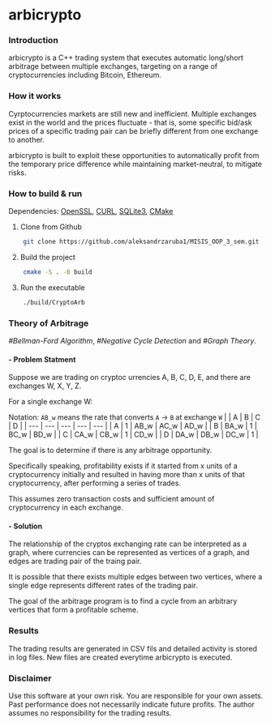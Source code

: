 # arbicrypto

### Introduction
arbicrypto is a C++ trading system that executes automatic long/short arbitrage
between multiple exchanges, targeting on a range of cryptocurrencies including
Bitcoin, Ethereum.

### How it works

Cyrptocurrencies markets are still new and inefficient. Multiple exchanges exist
in the world and the prices fluctuate - that is, some specific bid/ask prices of
a specific trading pair can be briefly different from one exchange to another.

arbicrypto is built to exploit these opportunities to automatically profit from
the temporary price difference while maintaining market-neutral, to mitigate
risks.


### How to build & run

Dependencies: <a href="https://www.openssl.org/source" target="_blank">OpenSSL</a>, <a href="http://curl.haxx.se" target="_blank">CURL</a>, <a href="http://www.sqlite.org" target="_blank">SQLite3</a>, <a href="https://cmake.org" target="_blank">CMake</a>

1. Clone from Github

```bash
    git clone https://github.com/aleksandrzaruba1/MISIS_OOP_3_sem.git
```

2. Build the project
```bash
    cmake -S . -B build
```

3. Run the executable
```bash
    ./build/CryptoArb
```

### Theory of Arbitrage

*#Bellman-Ford Algorithm*, *#Negative Cycle Detection* and *#Graph Theory*.

#### - Problem Statment

Suppose we are trading on cryptoc urrencies A, B, C, D, E, and there are exchanges W, X, Y, Z.

For a single exchange W: 

Notation: `AB_w` means the rate that converts `A` -> `B` at exchange `W`
|     | A   | B   | C   | D |
| --- | --- | --- | --- | --- |
| A | 1 | AB_w | AC_w | AD_w |
| B | BA_w | 1 | BC_w | BD_w |
| C | CA_w | CB_w | 1 | CD_w |
| D | DA_w | DB_w | DC_w | 1 |

The goal is to determine if there is any arbitrage opportunity.

Specifically speaking, profitability exists if it started from x units of a cryptocurrency initially and resulted in having more than x units of that cryptocurrency, after performing a series of trades.

This assumes zero transaction costs and sufficient amount of cryptocurrency in
each exchange.

#### - Solution

The relationship of the cryptos exchanging rate can be interpreted as a graph, where currencies
can be represented as vertices of a graph, and edges are trading pair of the
traing pair. 

It is possible that there exists multiple edges between two vertices, where a
single edge represents different rates of the trading pair.

The goal of the arbitrage program is to find a cycle from an arbitrary
vertices that form a profitable scheme.

### Results
The trading results are generated in CSV fils and detailed activity is stored in
log files. New files are created everytime arbicrypto is executed.

### Disclaimer
Use this software at your own risk. You are responsible for your own assets. Past performance does not necessarily indicate future profits. The author assumes no responsibility for the trading results.


